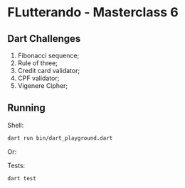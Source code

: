 
# FLutterando - Masterclass 6

## Dart Challenges

1. Fibonacci sequence;
1. Rule of three;
1. Credit card validator;
1. CPF validator;
1. Vigenere Cipher;

## Running

Shell:
```sh
dart run bin/dart_playground.dart
```
Or:

Tests:
```sh
dart test
```